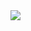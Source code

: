 <a href="https://portal.azure.com/#create/Microsoft.Template/uri/https%3A%2F%2Fraw.githubusercontent.com%2Fwadstromtech%2Fsentinel%2Fmaster%2FPlaybooks%2FRecordedFuture%2FtiIndicators%2FIP%20TI%2FIPInsikt%2FAlerting%2Ftemplate.json" target="_blank">
    <img src="https://aka.ms/deploytoazurebutton""/>
</a>
